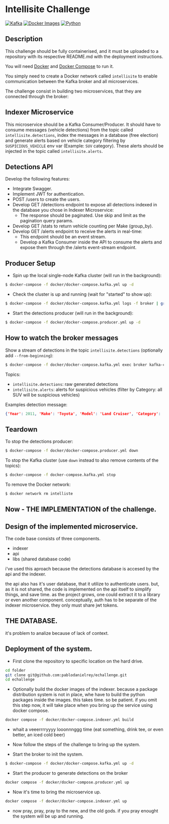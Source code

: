 # Intellisite Challenge

[![Kafka](https://img.shields.io/badge/streaming_platform-kafka-black.svg?style=flat-square)](https://kafka.apache.org)
[![Docker Images](https://img.shields.io/badge/docker_images-confluent-orange.svg?style=flat-square)](https://github.com/confluentinc/cp-docker-images)
[![Python](https://img.shields.io/badge/python-3.8-blue.svg?style=flat-square)](https://www.python.org)

## Description

This challenge should be fully containerised, and it must be uploaded to a repository with its respective README.md with the deployment instructions.

You will need [Docker](https://docs.docker.com/install/) and [Docker Compose](https://docs.docker.com/compose/) to run it.

You simply need to create a Docker network called `intellisite` to enable communication between the Kafka broker and all microservices.

The challenge consist in building two microservices, that they are connected through the broker:

## Indexer Microservice

This microservice should be a Kafka Consumer/Producer. It should have to consume messages (vehicle detections) from the topic called `intellisite.detections`, index the messages in a database (free election) and generate alerts based on vehicle category filtering by `SUSPICIOUS_VEHICLE` env var (Example: `SUV` category). These alerts should be injected in the topic called `intellisite.alerts`.

## Detections API
Develop the following features:
- Integrate Swagger.
- Implement JWT for authentication.
- POST /users to create the users.
- Develop GET /detections endpoint to expose all detections indexed in the database you chose in Indexer Microservice:
    - The response should be paginated. Use skip and limit as the pagination query params.
- Develop GET /stats to return vehicle counting per Make (group_by).
- Develop GET /alerts endpoint to receive the alerts in real-time:
    - This endpoint should be an event stream.
    - Develop a Kafka Consumer inside the API to consume the alerts and expose them through the /alerts event-stream endpoint.

## Producer Setup

- Spin up the local single-node Kafka cluster (will run in the background):

```bash
$ docker-compose -f docker/docker-compose.kafka.yml up -d
```

- Check the cluster is up and running (wait for "started" to show up):

```bash
$ docker-compose -f docker/docker-compose.kafka.yml logs -f broker | grep "started"
```

- Start the detections producer (will run in the background):

```bash
$ docker-compose -f docker/docker-compose.producer.yml up -d
```

## How to watch the broker messages

Show a stream of detections in the topic `intellisite.detections` (optionally add `--from-beginning`):

```bash
$ docker-compose -f docker/docker-compose.kafka.yml exec broker kafka-console-consumer --bootstrap-server localhost:9092 --topic intellisite.detections
```

Topics:

- `intellisite.detections`: raw generated detections
- `intellisite.alerts`: alerts for suspicious vehicles (filter by Category: all SUV will be suspicious vehicles)

Examples detection message:

```json
{'Year': 2011, 'Make': 'Toyota', 'Model': 'Land Cruiser', 'Category': 'SUV'}
```

## Teardown

To stop the detections producer:

```bash
$ docker-compose -f docker/docker-compose.producer.yml down
```

To stop the Kafka cluster (use `down`  instead to also remove contents of the topics):

```bash
$ docker-compose -f docker-compose.kafka.yml stop
```

To remove the Docker network:

```bash
$ docker network rm intelliste
```



## Now - THE IMPLEMENTATION of the challenge.


## Design of the implemented microservice.

The code base consists of three components.
- indexer
- api
- libs (shared database code)

i've used this aproach because the detections database is accesed by the api and the indexer.

the api also has it's user database, that it utilize to authenticate users.
but, as it is not shared, the code is implemented on the api itself to simplify things, and save time.
as the project grows, one could extract it to a library or even another component.
conceptually, auth has to be separate of the indexer microservice. they only must share jwt tokens.

## THE DATABASE.
it's problem to analize because of lack of context.



## Deployment of the system.

- First clone the repository to specific location on the hard drive.

```bash
cd folder
git clone git@github.com:pablodanielrey/echallenge.git
cd echallenge
```

- Optionally build the docker images of the indexer. 
because a package distribution system is not in place, whe have to build the python packages inside the images.
this takes time. so be patient.
if you omit this step now, it will take place when you bring up the service using docker compose.

```bash
docker compose -f docker/docker-compose.indexer.yml build
```

- whait a veeerrrryyyy looonnnggg time (eat something, drink tee, or even better, an iced cold beer)


- Now follow the steps of the challenge to bring up the system.

- Start the broker to init the system.

```bash
$ docker-compose -f docker/docker-compose.kafka.yml up -d
```

- Start the producer to generate detections on the broker

```bash
docker compose -f docker/docker-compose.producer.yml up
```

- Now it's time to bring the microservice up.

```bash
docker compose -f docker/docker-compose.indexer.yml up
```

- now pray, pray, pray to the new, and the old gods.
if you pray enought the system will be up and running.


